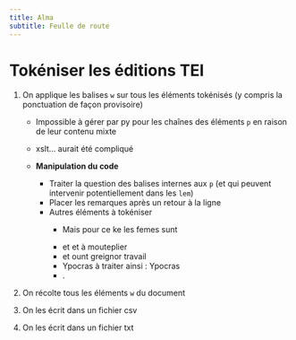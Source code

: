 ```yaml
---
title: Alma
subtitle: Feulle de route
---
```


# Tokéniser les éditions TEI

1. On applique les balises `w` sur tous les éléments tokénisés (y compris la ponctuation de façon provisoire)

	- Impossible à gérer par py pour les chaînes des éléments `p` en raison de leur contenu mixte
	- xslt… aurait été compliqué
	
	- **Manipulation du code**
		- Traiter la question des balises internes aux `p` (et qui peuvent intervenir potentiellement dans les `lem`)
		- Placer les remarques <!----> après un retour à la ligne
		- Autres éléments à tokéniser
			- <p>Mais pour ce ke les femes sunt 
			- <choice><sic>et</sic><corr/></choice> et à mouteplier 
			- et ount <!-- VM : à voir s'il ne vaut mieux utiliser une typologie de valeurs plus fines pour les fautes de copie, cf. Roncaglia--> greignor travail 
			- <persName>Ypocras</persName> à traiter ainsi : <w><persName>Ypocras</persName></w>
			- .</p>

2. On récolte tous les éléments `w` du document

3. On les écrit dans un fichier csv

4. On les écrit dans un fichier txt